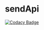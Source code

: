 # sendApi

[![Codacy Badge](https://api.codacy.com/project/badge/Grade/af4c24b569c840969150bd3394e869d1)](https://app.codacy.com/app/neelxie/sendApi?utm_source=github.com&utm_medium=referral&utm_content=neelxie/sendApi&utm_campaign=Badge_Grade_Settings)